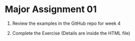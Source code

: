 # Major Assignment 01 

1) Review the examples in the GitHub repo for week 4

2) Complete the Exercise (Details are inside the HTML file)
